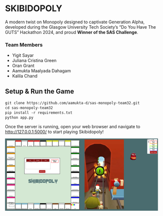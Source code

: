 # SKIBIDOPOLY

A modern twist on Monopoly designed to captivate Generation Alpha, developed during the Glasgow University Tech Society’s “Do You Have The GUTS” Hackathon 2024, and proud **Winner of the SAS Challenge**.

### Team Members

- Yigit Sayar
- Juliana Cristina Green
- Oran Grant
- Aamukta Maalyada Dahagam
- Kalila Chand

## Setup & Run the Game

```
git clone https://github.com/aamukta-d/sas-monopoly-team32.git
cd sas-monopoly-team32
pip install -r requirements.txt
python app.py
```

Once the server is running, open your web browser and navigate to http://127.0.0.1:5000/ to start playing Skibidopoly!

![Skibidopoly Screenshot](static/README/Skibidopoly_ss.png)
